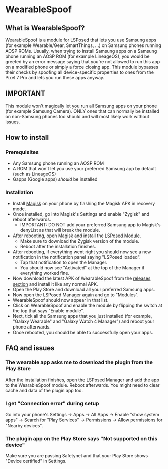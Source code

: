 # WearableSpoof

## What is WearableSpoof?
WearableSpoof is a module for LSPosed that lets you use Samsung apps (for example Wearable/Gear, SmartThings, ...) on Samsung phones running AOSP ROMs.
Usually, when trying to install Samsung apps on a Samsung phone running an AOSP ROM (for example LineageOS), you would
be greeted by an error message saying that you're not allowed to run this app on a modified phone or simply a force closing app.
This module bypasses their checks by spoofing all device-specific properties to ones from the Pixel 7 Pro and lets you run these apps anyway.

## IMPORTANT
This module won't magically let you run all Samsung apps on your phone (for example Samsung Camera). ONLY ones that can normally be installed on
non-Samsung phones too should and will most likely work without issues.

## How to install
### Prerequisites
- Any Samsung phone running an AOSP ROM
- A ROM that won't let you use your preferred Samsung app by default (such as LineageOS)
- Gapps (Google apps) *should* be installed

### Installation
- Install [Magisk](https://github.com/topjohnwu/Magisk/releases) on your phone by flashing the Magisk APK in recovery mode.
- Once installed, go into Magisk's Settings and enable "Zygisk" and reboot afterwards.
    - IMPORTANT: DO NOT add your preferred Samsung app to Magisk's denyList as that will break the module.
- After rebooting, open Magisk and install the [LSPosed Module](https://github.com/LSPosed/LSPosed/releases).
    - Make sure to download the Zygisk version of the module.
    - Reboot after the installation finishes.
- After rebooting, if everything went right you should now see a new notification in the notification panel saying "LSPosed loaded".
    - Tap that notification to open the Manager.
    - You should now see "Activated" at the top of the Manager if everything worked fine.
- Now download the latest APK of WearableSpoof from the [releases section](https://github.com/Simon1511/WearableSpoof/releases) and install it like any normal APK.
- Open the Play Store and download all your preferred Samsung apps.
- Now open the LSPosed Manager again and go to "Modules".
- WearableSpoof should now appear in that list.
- Click on WearableSpoof and enable the module by flipping the switch at the top that says "Enable module".
- Next, tick all the Samsung apps that you just installed (for example, "Galaxy Wearable" and "Galaxy Watch 4 Manager") and reboot your phone afterwards.
- Once rebooted, you should be able to successfully open your apps.

## FAQ and issues
### The wearable app asks me to download the plugin from the Play Store
After the installation finishes, open the LSPosed Manager and add the app to the WearableSpoof module. Reboot afterwards. You might need to clear cache and data of the plugin app too.

### I get "Connection error" during setup
Go into your phone's Settings -> Apps -> All Apps -> Enable "show system apps" -> Search for "Play Services" -> Permissions -> Allow permissions for "Nearby devices".

### The plugin app on the Play Store says "Not supported on this device"
Make sure you are passing Safetynet and that your Play Store shows "Device certified" in Settings.
